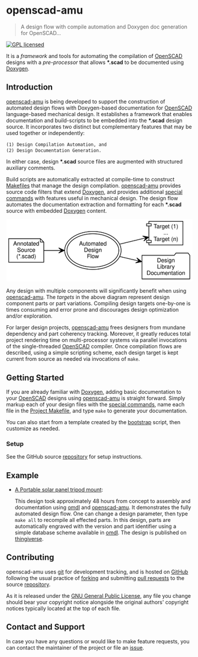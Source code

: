openscad-amu
============

> A design flow with compile automation and Doxygen doc generation for OpenSCAD...

[![GPL licensed](https://img.shields.io/badge/license-GPL-blue.svg?style=flat)](https://raw.githubusercontent.com/royasutton/openscad-amu/master/COPYING)


It is a _framework_ and tools for automating the compilation of
[OpenSCAD] designs with a _pre-processor_ that allows __\*.scad__ to be
documented using [Doxygen].


Introduction
------------

[openscad-amu] is being developed to support the construction of
automated design flows with Doxygen-based documentation for [OpenSCAD]
language-based mechanical design. It establishes a framework that
enables documentation and build-scripts to be embedded into the
__\*.scad__ design source. It incorporates two distinct but
complementary features that may be used together or independently:

    (1) Design Compilation Automation, and
    (2) Design Documentation Generation.

In either case, design __\*.scad__ source files are augmented with
structured auxiliary comments.

Build scripts are automatically extracted at compile-time to construct
[Makefiles] that manage the design compilation. [openscad-amu] provides
source code filters that extend [Doxygen], and provides additional
[special commands] with features useful in mechanical design. The
design flow automates the documentation extraction and formatting for
each __\*.scad__ source with embedded [Doxygen] content.

<p align="center">
<img src="assets/flow_intro.svg" alt="" border="0" usemap="#adf.map"/>
</p>

<map name="adf.map" id="dot_inline_dotgraph_4.map">
<area shape="rect" id="node1" alt=""
      href="embedding.html"
      title="Annotated Design Source"
      coords="5,45,108,100"/>
<area shape="poly" id="node2" alt=""
      href="flow.html"
      title="Automated Design Flow"
      coords="282,73,279,59,270,47,256,37,238,31,219,29,199,31,182,37,168,47,159,59,156,73,159,86,168,99,182,108,199,115,219,117,238,115,256,108,270,99,279,86"/>
<area shape="rect" id="node3" alt=""
      href="https://royasutton.github.io/omdl/examples/solar_mount/psptm_build_all.stl"
      title="Dependency-based Target Generation"
      coords="342,5,428,60"/>
<area shape="rect" id="node4" alt=""
      href="https://royasutton.github.io/omdl/examples/solar_mount/index.html"
      title="Design Documentation Set"
      coords="330,84,440,139"/>
</map>

Any design with multiple components will significantly benefit when
using [openscad-amu]. The *targets* in the above diagram represent
design component parts or part variations. Compiling design targets
one-by-one is times consuming and error prone and discourages design
optimization and/or exploration.

For larger design projects, [openscad-amu] frees designers from mundane
dependency and part coherency tracking. Moreover, it greatly reduces
total project rendering time on multi-processor systems via parallel
invocations of the single-threaded [OpenSCAD] compiler. Once
compilation flows are described, using a simple scripting scheme, each
design target is kept current from source as needed via invocations of
`make`.


Getting Started
---------------

If you are already familiar with [Doxygen], adding basic documentation
to your [OpenSCAD] designs using [openscad-amu] is straight forward.
Simply markup each of your design files with the [special commands],
name each file in the [Project Makefile], and type `make` to generate
your documentation.

You can also start from a template created by the [bootstrap] script,
then customize as needed.

### Setup ###

See the GitHub source [repository] for setup instructions.


Example
-------

* [A Portable solar panel tripod mount](http://www.thingiverse.com/thing:2051608):

  This design took approximately 48 hours from concept to assembly and
  documentation using [omdl] and [openscad-amu]. It demonstrates the
  fully automated design flow. One can change a design parameter, then
  type `make all` to recompile all effected parts. In this design,
  parts are automatically engraved with the version and part identifier
  using a simple database scheme available in [omdl]. The design is
  published on [thingiverse](http://www.thingiverse.com/thing:2051608).


Contributing
------------

openscad-amu uses [git] for development tracking, and is hosted on
[GitHub] following the usual practice of [forking] and submitting
[pull requests] to the source [repository].

As it is released under the [GNU General Public License], any file you
change should bear your copyright notice alongside the original
authors' copyright notices typically located at the top of each file.


Contact and Support
-------------------

In case you have any questions or would like to make feature requests,
you can contact the maintainer of the project or file an [issue].


[GNU General Public License]: https://www.gnu.org/licenses/gpl.html
[Makefiles]: https://www.gnu.org/software/make

[openscad-amu]: https://royasutton.github.io/openscad-amu
[repository]: https://github.com/royasutton/openscad-amu
[issue]: https://github.com/royasutton/openscad-amu/issues

[bootstrap]: https://github.com/royasutton/openscad-amu#evaluation
[Project Makefile]: https://github.com/royasutton/openscad-amu#example-project

[omdl]: https://royasutton.github.io/omdl

[OpenSCAD]: http://www.openscad.org/

[Doxygen]: http://www.stack.nl/~dimitri/doxygen/index.html
[special commands]: http://www.stack.nl/~dimitri/doxygen/manual/commands.html

[git]: http://git-scm.com/
[GitHub]: http://github.com/
[forking]: http://help.github.com/forking/
[pull requests]: https://help.github.com/articles/about-pull-requests/

